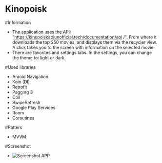 # Kinopoisk

#Information 
- The application uses the API: "https://kinopoiskapiunofficial.tech/documentation/api /", From where it downloads the top 250 movies, and displays them via the recycler view. A click takes you to the screen with information on the selected movie
- There are favorites and settings tabs. In the settings, you can change the theme to: light or dark.

#Used libraries
- Anroid Navigation
- Koin (DI)
- Retrofit
- Pagging 3
- Coil
- SwipeRefresh
- Google Play Services
- Room
- Coroutines

#Patters
- MVVM

#Screenshot
- ![Screenshot APP](https://user-images.githubusercontent.com/91565526/178512376-81875b8f-7236-482a-b297-fd2d9fc5e90e.png)
